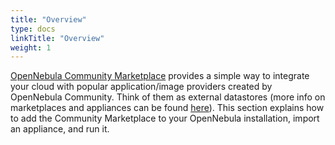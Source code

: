 ```yaml
---
title: "Overview"
type: docs
linkTitle: "Overview"
weight: 1
---
```


[OpenNebula Community Marketplace](https://community-marketplace.opennebula.io/) provides a simple way to integrate your cloud with popular application/image providers created by OpenNebula Community. Think of them as external datastores (more info on marketplaces and appliances can be found [here](https://docs.opennebula.io/7.0/product/apps-marketplace/)). This section explains how to add the Community Marketplace to your OpenNebula installation, import an appliance, and run it.
